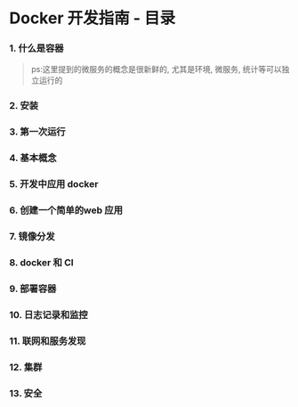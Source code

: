 # Docker 开发指南 - 目录

### 1. 什么是容器

> ps:这里提到的微服务的概念是很新鲜的, 尤其是环境, 微服务, 统计等可以独立运行的

### 2. 安装

### 3. 第一次运行

### 4. 基本概念

### 5. 开发中应用 docker

### 6. 创建一个简单的web 应用

### 7. 镜像分发

### 8. docker 和 CI

### 9. 部署容器

### 10. 日志记录和监控

### 11. 联网和服务发现

### 12. 集群

### 13. 安全

